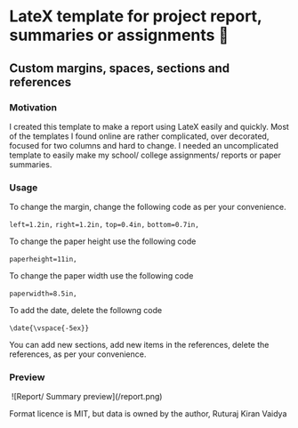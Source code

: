 <!DOCTYPE html>
<html>
  <head>
    <h1>LateX template for project report, summaries or assignments 📝</h1>
    <h2>Custom margins, spaces, sections and references</h2>
  </head>
  <body>
    <h3>Motivation</h3>
    <p>I created this template to make a report using LateX easily and quickly. Most of the templates I found online are rather complicated, over decorated, focused for two columns and hard to change. I needed an uncomplicated template to easily make my school/ college assignments/ reports or paper summaries.</p>
    <h3>Usage</h3>
    <p>To change the margin, change the following code as per your convenience.</p>
    <code>left=1.2in,</code>
    <code>right=1.2in,</code>
    <code>top=0.4in,</code>
    <code>bottom=0.7in,</code></br>
    <p>To change the paper height use the following code</p>
    <code>paperheight=11in,</code></br>
    <p>To change the paper width use the following code</p>
    <code>paperwidth=8.5in,</code></br>
    <p>To add the date, delete the followng code</p>
    <code>\date{\vspace{-5ex}}</code></br>
    <p>You can add new sections, add new items in the references, delete the references, as per your convenience.</p>
    <h3>Preview</h3>
    <img scr="/report.png">
    ![Report/ Summary preview](/report.png)
    <p>Format licence is MIT, but data is owned by the author, Ruturaj Kiran Vaidya</p>
  </body>
</html>
